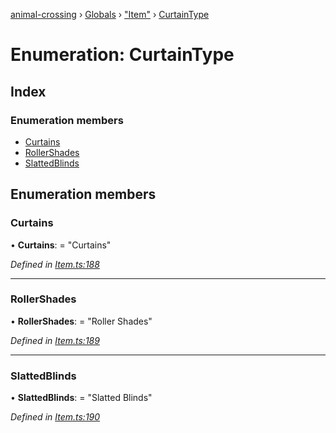 [animal-crossing](../README.md) › [Globals](../globals.md) › ["Item"](../modules/_item_.md) › [CurtainType](_item_.curtaintype.md)

# Enumeration: CurtainType

## Index

### Enumeration members

* [Curtains](_item_.curtaintype.md#curtains)
* [RollerShades](_item_.curtaintype.md#rollershades)
* [SlattedBlinds](_item_.curtaintype.md#slattedblinds)

## Enumeration members

###  Curtains

• **Curtains**: = "Curtains"

*Defined in [Item.ts:188](https://github.com/Norviah/animal-crossing/blob/2c80bbc/module/types/Item.ts#L188)*

___

###  RollerShades

• **RollerShades**: = "Roller Shades"

*Defined in [Item.ts:189](https://github.com/Norviah/animal-crossing/blob/2c80bbc/module/types/Item.ts#L189)*

___

###  SlattedBlinds

• **SlattedBlinds**: = "Slatted Blinds"

*Defined in [Item.ts:190](https://github.com/Norviah/animal-crossing/blob/2c80bbc/module/types/Item.ts#L190)*
